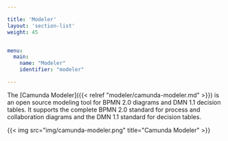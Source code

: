 ```yaml
---

title: 'Modeler'
layout: 'section-list'
weight: 45


menu:
  main:
    name: "Modeler"
    identifier: "modeler"

---
```


The [Camunda Modeler]({{< relref "modeler/camunda-modeler.md" >}}) is an open source modeling tool for BPMN 2.0 diagrams and DMN 1.1 decision tables. It supports the complete BPMN 2.0 standard for process and collaboration diagrams and the DMN 1.1 standard for decision tables.

{{< img src="img/camunda-modeler.png" title="Camunda Modeler" >}}
